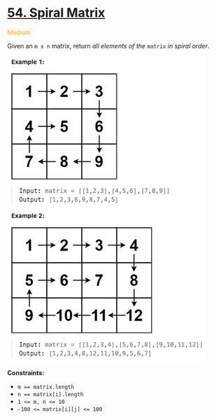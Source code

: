 # [54. Spiral Matrix](https://leetcode.com/problems/spiral-matrix/description/)

<span style="color:orange">Medium<span>

Given an `m x n` matrix, return *all elements of the* `matrix` *in spiral order*.

![image](./Q.png)

**Constraints:**

- `m == matrix.length`
- `n == matrix[i].length`
- `1 <= m, n <= 10`
- `-100 <= matrix[i][j] <= 100`